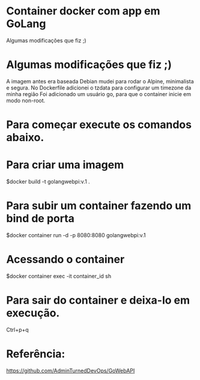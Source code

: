 # Container docker com app em GoLang

Algumas modificações que fiz ;)

# Algumas modificações que fiz ;)

A imagem antes era baseada Debian mudei para rodar o Alpine, minimalista e segura.
No Dockerfile adicionei o tzdata para configurar um timezone da minha região
Foi adicionado um usuário go, para que o container inicie em modo non-root.


# Para começar execute os comandos abaixo.

# Para criar uma imagem
$docker build -t golangwebpi:v.1 .

# Para subir um container fazendo um bind de porta
$docker container run -d -p 8080:8080 golangwebpi:v.1

# Acessando o container 
$docker container exec -it container_id sh

# Para sair do container e deixa-lo em execução.

Ctrl+p+q

# Referência:

https://github.com/AdminTurnedDevOps/GoWebAPI

